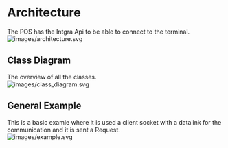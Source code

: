 # Architecture
The POS has the Intgra Api to be able to connect to the terminal.  
![images/architecture.svg](images/architecture.svg)

## Class Diagram
The overview of all the classes.  
![images/class_diagram.svg](images/class_diagram.svg)

## General Example
This is a basic examle where it is used a client socket with a datalink for the communication and it is sent a Request.  
![images/example.svg](images/example.svg)
